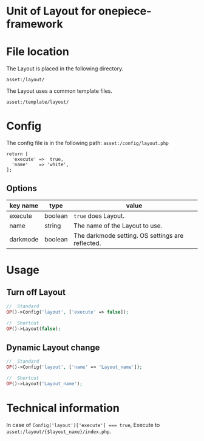 Unit of Layout for onepiece-framework
===

# File location

 The Layout is placed in the following directory.

```
asset:/layout/
```

 The Layout uses a common template files.

```
asset:/template/layout/
```

# Config

 The config file is in the following path: `asset:/config/layout.php`

```php:layout.php
return [
  'execute' =>  true,
  'name'    => 'white',
];
```

## Options

| key name | type    | value |
| ---      | ---     | ---   |
| execute  | boolean | `true` does Layout. |
| name     | string  | The name of the Layout to use. |
| darkmode | boolean | The darkmode setting. OS settings are reflected. |

# Usage

## Turn off Layout

```php
//  Standard
OP()->Config('layout', ['execute' => false]);

//  Shortcut
OP()->Layout(false);
```

## Dynamic Layout change

```php
//  Standard
OP()->Config('layout', ['name' => 'Layout_name']);

//  Shortcut
OP()->Layout('Layout_name');
```

# Technical information

In case of `Config('layout')['execute'] === true`, Execute to `asset:/layout/{$layout_name}/index.php`.

